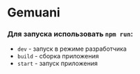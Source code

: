 # Gemuani

### Для запуска использовать `npm run`:
- `dev` - запуск в режиме разработчика
- `build` - сборка приложения
- `start` - запуск приложения
